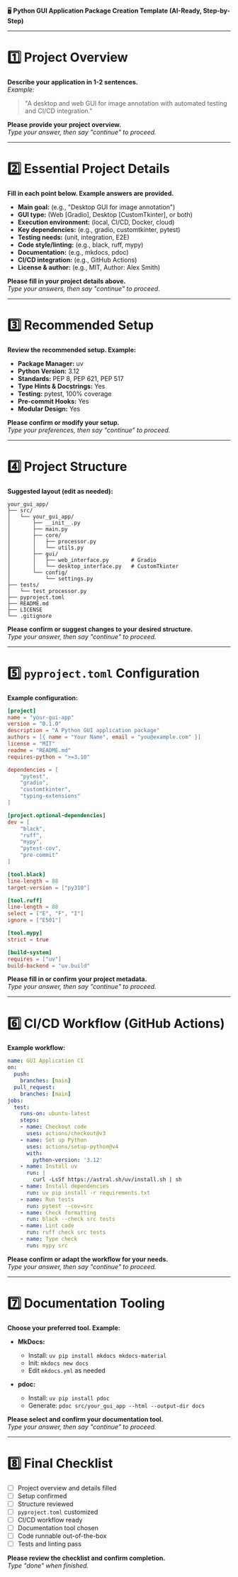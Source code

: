 🖥️ **Python GUI Application Package Creation Template (AI-Ready, Step-by-Step)**

---

# 1️⃣ Project Overview

**Describe your application in 1-2 sentences.**  
*Example:*  
> "A desktop and web GUI for image annotation with automated testing and CI/CD integration."

**Please provide your project overview.**  
*Type your answer, then say "continue" to proceed.*

---

# 2️⃣ Essential Project Details

**Fill in each point below. Example answers are provided.**

- **Main goal:** (e.g., "Desktop GUI for image annotation")
- **GUI type:** (Web [Gradio], Desktop [CustomTkinter], or both)
- **Execution environment:** (local, CI/CD, Docker, cloud)
- **Key dependencies:** (e.g., gradio, customtkinter, pytest)
- **Testing needs:** (unit, integration, E2E)
- **Code style/linting:** (e.g., black, ruff, mypy)
- **Documentation:** (e.g., mkdocs, pdoc)
- **CI/CD integration:** (e.g., GitHub Actions)
- **License & author:** (e.g., MIT, Author: Alex Smith)

**Please fill in your project details above.**  
*Type your answers, then say "continue" to proceed.*

---

# 3️⃣ Recommended Setup

**Review the recommended setup. Example:**

- **Package Manager:** uv
- **Python Version:** 3.12
- **Standards:** PEP 8, PEP 621, PEP 517
- **Type Hints & Docstrings:** Yes
- **Testing:** pytest, 100% coverage
- **Pre-commit Hooks:** Yes
- **Modular Design:** Yes

**Please confirm or modify your setup.**  
*Type your preferences, then say "continue" to proceed.*

---

# 4️⃣ Project Structure

**Suggested layout (edit as needed):**
```
your_gui_app/
├── src/
│   └── your_gui_app/
│       ├── __init__.py
│       ├── main.py
│       ├── core/
│       │   ├── processor.py
│       │   └── utils.py
│       ├── gui/
│       │   ├── web_interface.py       # Gradio
│       │   └── desktop_interface.py   # CustomTkinter
│       └── config/
│           └── settings.py
├── tests/
│   └── test_processor.py
├── pyproject.toml
├── README.md
├── LICENSE
└── .gitignore
```
**Please confirm or suggest changes to your desired structure.**  
*Type your answer, then say "continue" to proceed.*

---

# 5️⃣ `pyproject.toml` Configuration

**Example configuration:**
```toml
[project]
name = "your-gui-app"
version = "0.1.0"
description = "A Python GUI application package"
authors = [{ name = "Your Name", email = "you@example.com" }]
license = "MIT"
readme = "README.md"
requires-python = ">=3.10"

dependencies = [
    "pytest",
    "gradio",
    "customtkinter",
    "typing-extensions"
]

[project.optional-dependencies]
dev = [
    "black",
    "ruff",
    "mypy",
    "pytest-cov",
    "pre-commit"
]

[tool.black]
line-length = 88
target-version = ["py310"]

[tool.ruff]
line-length = 88
select = ["E", "F", "I"]
ignore = ["E501"]

[tool.mypy]
strict = true

[build-system]
requires = ["uv"]
build-backend = "uv.build"
```
**Please fill in or confirm your project metadata.**  
*Type your answer, then say "continue" to proceed.*

---

# 6️⃣ CI/CD Workflow (GitHub Actions)

**Example workflow:**
```yaml
name: GUI Application CI
on:
  push:
    branches: [main]
  pull_request:
    branches: [main]
jobs:
  test:
    runs-on: ubuntu-latest
    steps:
    - name: Checkout code
      uses: actions/checkout@v3
    - name: Set up Python
      uses: actions/setup-python@v4
      with:
        python-version: '3.12'
    - name: Install uv
      run: |
        curl -LsSf https://astral.sh/uv/install.sh | sh
    - name: Install dependencies
      run: uv pip install -r requirements.txt
    - name: Run tests
      run: pytest --cov=src
    - name: Check formatting
      run: black --check src tests
    - name: Lint code
      run: ruff check src tests
    - name: Type check
      run: mypy src
```
**Please confirm or adapt the workflow for your needs.**  
*Type your answer, then say "continue" to proceed.*

---

# 7️⃣ Documentation Tooling

**Choose your preferred tool. Example:**

- **MkDocs:**  
  - Install: `uv pip install mkdocs mkdocs-material`  
  - Init: `mkdocs new docs`  
  - Edit `mkdocs.yml` as needed

- **pdoc:**  
  - Install: `uv pip install pdoc`  
  - Generate: `pdoc src/your_gui_app --html --output-dir docs`

**Please select and confirm your documentation tool.**  
*Type your answer, then say "continue" to proceed.*

---

# 8️⃣ Final Checklist

- [ ] Project overview and details filled
- [ ] Setup confirmed
- [ ] Structure reviewed
- [ ] `pyproject.toml` customized
- [ ] CI/CD workflow ready
- [ ] Documentation tool chosen
- [ ] Code runnable out-of-the-box
- [ ] Tests and linting pass

**Please review the checklist and confirm completion.**  
*Type "done" when finished.*
